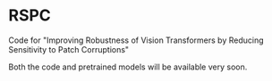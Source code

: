 # RSPC
Code for "Improving Robustness of Vision Transformers by Reducing Sensitivity to Patch Corruptions"

Both the code and pretrained models will be available very soon.  

